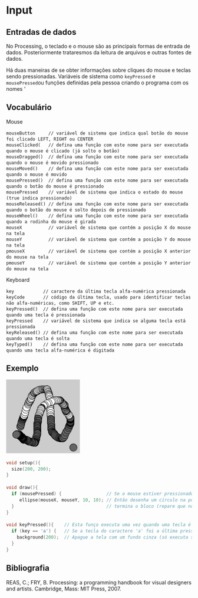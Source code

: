 # Input

## Entradas de dados

No Processing, o teclado e o mouse são as principais formas de entrada de dados. Posteriormente trataresmos da leitura de arquivos e outras fontes de dados.

Há duas maneiras de se obter informações sobre cliques do mouse e teclas sendo pressionadas. Variáveis de sistema como `keyPressed` e `mousePressed`ou funções definidas pela pessoa criando o programa com os nomes '

## Vocabulário

Mouse

```
mouseButton     // variável de sistema que indica qual botão do mouse foi clicado LEFT, RIGHT ou CENTER
mouseClicked(   // defina uma função com este nome para ser executada quando o mouse é clicado (já solto o botão)
mouseDragged()  // defina uma função com este nome para ser executada quando o mouse é movido pressionado
mouseMoved()    // defina uma função com este nome para ser executada quando o mouse é movido
mousePressed()  // defina uma função com este nome para ser executada quando o botão do mouse é pressionado
mousePressed    // variável de sistema que indica o estado do mouse (true indica pressionado)
mouseReleased() // defina uma função com este nome para ser executada quando o botão do mouse é solto depois de pressionado
mouseWheel()    // defina uma função com este nome para ser executada quando a rodinha do mouse é girada
mouseX          // variável de sistema que contém a posição X do mouse na tela 
mouseY          // variável de sistema que contém a posição Y do mouse na tela
pmouseX         // variável de sistema que contém a posição X anterior do mouse na tela
pmouseY         // variável de sistema que contém a posição Y anterior do mouse na tela
```

Keyboard

```
key           // caractere da última tecla alfa-numérica pressionada
keyCode       // código da última tecla, usado para identificar teclas não alfa-numéricas, como SHIFT, UP e etc.
keyPressed()  // defina uma função com este nome para ser executada quando uma tecla é pressionada
keyPressed    // variável de sistema que indica se alguma tecla está pressionada
keyReleased() // defina uma função com este nome para ser executada quando uma tecla é solta
keyTyped()    // defina uma função com este nome para ser executada quando uma tecla alfa-numérica é digitada
```

## Exemplo

![exemplo1](/assets/imagens/condicional1.png)

``` pde
void setup(){
  size(200, 200);
}

void draw(){
  if (mousePressed) {                 // Se o mouse estiver pressionado
     ellipse(mouseX, mouseY, 10, 10); // Então desenha um círculo na posição do mouse
  }                                   // termina o bloco (repare que no faz nada se o mouse estiver solto)
}

void keyPressed(){    // Esta funço executa uma vez quando uma tecla é pressionada
  if (key == 'a') {   // Se a tecla do caractere 'a' foi a última pressionada
    background(200);  // Apague a tela com um fundo cinza (só executa sob as condições acima)
  }
}
```


## Bibliografia

REAS, C.; FRY, B. Processing: a programming handbook for visual designers and artists. Cambridge, Mass: MIT Press, 2007.
